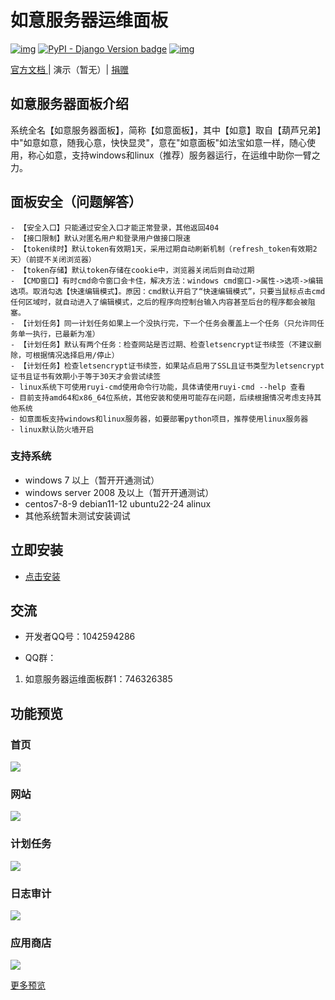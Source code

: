 
# 如意服务器运维面板

[![img](https://img.shields.io/badge/python-%3E=3.12.x-green.svg)](https://python.org/)  [![PyPI - Django Version badge](https://img.shields.io/badge/django%20versions-4.x-blue)](https://docs.djangoproject.com/zh-hans/4.0/) [![img](https://img.shields.io/badge/node-%3E%3D%2014.0.0-brightgreen)](https://nodejs.org/zh-cn/)

[ 官方文档 ](https://ruyi.lybbn.cn/) | 演示（暂无）| [捐赠](https://gitee.com/lybbn/django-vue-lyadmin/wikis/pages?sort_id=5264497&doc_id=2214316) 

## 如意服务器面板介绍

系统全名【如意服务器面板】，简称【如意面板】，其中【如意】取自【葫芦兄弟】中"如意如意，随我心意，快快显灵"，意在"如意面板"如法宝如意一样，随心使用，称心如意，支持windows和linux（推荐）服务器运行，在运维中助你一臂之力。

## 面板安全（问题解答）

```text
- 【安全入口】只能通过安全入口才能正常登录，其他返回404
- 【接口限制】默认对匿名用户和登录用户做接口限速
- 【token续时】默认token有效期1天，采用过期自动刷新机制（refresh_token有效期2天）（前提不关闭浏览器）
- 【token存储】默认token存储在cookie中，浏览器关闭后则自动过期
- 【CMD窗口】有时cmd命令窗口会卡住，解决方法：windows cmd窗口->属性->选项->编辑选项。取消勾选【快速编辑模式】。原因：cmd默认开启了“快速编辑模式”，只要当鼠标点击cmd任何区域时，就自动进入了编辑模式，之后的程序向控制台输入内容甚至后台的程序都会被阻塞。
- 【计划任务】同一计划任务如果上一个没执行完，下一个任务会覆盖上一个任务（只允许同任务单一执行，已最新为准）
- 【计划任务】默认有两个任务：检查网站是否过期、检查letsencrypt证书续签（不建议删除，可根据情况选择启用/停止）
- 【计划任务】检查letsencrypt证书续签，如果站点启用了SSL且证书类型为letsencrypt证书且证书有效期小于等于30天才会尝试续签
- linux系统下可使用ruyi-cmd使用命令行功能，具体请使用ruyi-cmd --help 查看
- 目前支持amd64和x86_64位系统，其他安装和使用可能存在问题，后续根据情况考虑支持其他系统
- 如意面板支持windows和linux服务器，如要部署python项目，推荐使用linux服务器
- linux默认防火墙开启
```

### 支持系统

- windows 7 以上（暂开开通测试）
- windows server 2008 及以上（暂开开通测试）
- centos7-8-9 debian11-12 ubuntu22-24 alinux
- 其他系统暂未测试安装调试

## 立即安装

 - [点击安装](https://ruyi.lybbn.cn/doc/ruyi/onlineInstall.html)

## 交流
- 开发者QQ号：1042594286

- QQ群：

1. 如意服务器运维面板群1：746326385

## 功能预览

### 首页

<img src="https://foruda.gitee.com/images/1738813129276998940/d8beb4f2_4823422.jpeg" referrerpolicy="no-referrer" />

### 网站

<img src="https://foruda.gitee.com/images/1738813212161749528/6a548a53_4823422.jpeg" referrerpolicy="no-referrer" />

### 计划任务

<img src="https://foruda.gitee.com/images/1738813406022412860/0bb914b4_4823422.jpeg" referrerpolicy="no-referrer" />

### 日志审计

<img src="https://foruda.gitee.com/images/1738813428277156383/b541ac59_4823422.jpeg" referrerpolicy="no-referrer" />


### 应用商店

<img src="https://foruda.gitee.com/images/1738813465814599623/b4c983a6_4823422.jpeg" referrerpolicy="no-referrer" />

[更多预览](https://gitee.com/lybbn/RuYi-Panel/wikis/pages?sort_id=13387675&doc_id=6451384)

